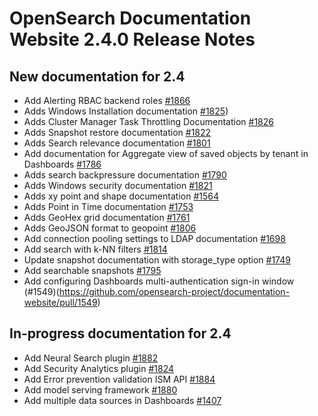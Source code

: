 # OpenSearch Documentation Website 2.4.0 Release Notes


## New documentation for 2.4

- Add Alerting RBAC backend roles [#1866](https://github.com/opensearch-project/documentation-website/pull/1866)
- Adds Windows Installation documentation [#1825](https://github.com/opensearch-project/documentation-website/pull/1825))
- Adds Cluster Manager Task Throttling Documentation [#1826](https://github.com/opensearch-project/documentation-website/pull/1826)
- Adds Snapshot restore documentation [#1822](https://github.com/opensearch-project/documentation-website/pull/1822)
- Adds Search relevance documentation [#1801](https://github.com/opensearch-project/documentation-website/pull/1801)
- Add documentation for Aggregate view of saved objects by tenant in Dashboards [#1786](https://github.com/opensearch-project/documentation-website/pull/1786)
- Adds search backpressure documentation [#1790](https://github.com/opensearch-project/documentation-website/pull/1790)
- Adds Windows security documentation [#1821](https://github.com/opensearch-project/documentation-website/pull/1821)
- Adds xy point and shape documentation [#1564](https://github.com/opensearch-project/documentation-website/pull/1564)
- Adds Point in Time documentation [#1753](https://github.com/opensearch-project/documentation-website/pull/1753)
- Adds GeoHex grid documentation [#1761](https://github.com/opensearch-project/documentation-website/pull/1761)
- Adds GeoJSON format to geopoint [#1806](https://github.com/opensearch-project/documentation-website/pull/1806)
- Add connection pooling settings to LDAP documentation [#1698](https://github.com/opensearch-project/documentation-website/pull/1698)
- Add search with k-NN filters [#1814](https://github.com/opensearch-project/documentation-website/pull/1814)
- Update snapshot documentation with storage_type option [#1749](https://github.com/opensearch-project/documentation-website/pull/1749)
- Add searchable snapshots [#1795](https://github.com/opensearch-project/documentation-website/pull/1795)
- Add configuring Dashboards multi-authentication sign-in window (#1549)(https://github.com/opensearch-project/documentation-website/pull/1549)


## In-progress documentation for 2.4

- Add Neural Search plugin [#1882](https://github.com/opensearch-project/documentation-website/pull/1882)
- Add Security Analytics plugin [#1824](https://github.com/opensearch-project/documentation-website/pull/1824)
- Add Error prevention validation ISM API [#1884](https://github.com/opensearch-project/documentation-website/pull/1884)
- Add model serving framework [#1880](https://github.com/opensearch-project/documentation-website/pull/1880)
- Add multiple data sources in Dashboards [#1407](https://github.com/opensearch-project/documentation-website/pull/1407)